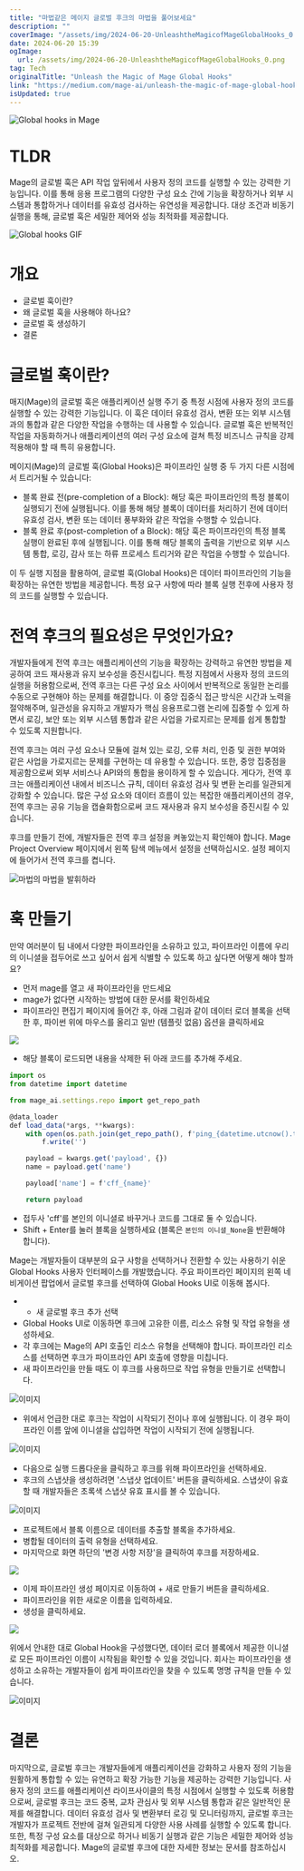 ```yaml
---
title: "마법같은 메이지 글로벌 후크의 마법을 풀어보세요"
description: ""
coverImage: "/assets/img/2024-06-20-UnleashtheMagicofMageGlobalHooks_0.png"
date: 2024-06-20 15:39
ogImage:
  url: /assets/img/2024-06-20-UnleashtheMagicofMageGlobalHooks_0.png
tag: Tech
originalTitle: "Unleash the Magic of Mage Global Hooks"
link: "https://medium.com/mage-ai/unleash-the-magic-of-mage-global-hooks-9fee3375f07a"
isUpdated: true
---
```


![Global hooks in Mage](/assets/img/2024-06-20-UnleashtheMagicofMageGlobalHooks_0.png)

# TLDR

Mage의 글로벌 훅은 API 작업 앞뒤에서 사용자 정의 코드를 실행할 수 있는 강력한 기능입니다. 이를 통해 응용 프로그램의 다양한 구성 요소 간에 기능을 확장하거나 외부 시스템과 통합하거나 데이터를 유효성 검사하는 유연성을 제공합니다. 대상 조건과 비동기 실행을 통해, 글로벌 훅은 세밀한 제어와 성능 최적화를 제공합니다.

![Global hooks GIF](https://miro.medium.com/v2/resize:fit:1400/1*OirhBHxPRCvHwConOgnGgQ.gif)

<div class="content-ad"></div>

# 개요

- 글로벌 훅이란?
- 왜 글로벌 훅을 사용해야 하나요?
- 글로벌 훅 생성하기
- 결론

# 글로벌 훅이란?

매지(Mage)의 글로벌 훅은 애플리케이션 실행 주기 중 특정 시점에 사용자 정의 코드를 실행할 수 있는 강력한 기능입니다. 이 훅은 데이터 유효성 검사, 변환 또는 외부 시스템과의 통합과 같은 다양한 작업을 수행하는 데 사용할 수 있습니다. 글로벌 훅은 반복적인 작업을 자동화하거나 애플리케이션의 여러 구성 요소에 걸쳐 특정 비즈니스 규칙을 강제 적용해야 할 때 특히 유용합니다.

<div class="content-ad"></div>

메이지(Mage)의 글로벌 훅(Global Hooks)은 파이프라인 실행 중 두 가지 다른 시점에서 트리거될 수 있습니다:

- 블록 완료 전(pre-completion of a Block): 해당 훅은 파이프라인의 특정 블록이 실행되기 전에 실행됩니다. 이를 통해 해당 블록이 데이터를 처리하기 전에 데이터 유효성 검사, 변환 또는 데이터 풍부화와 같은 작업을 수행할 수 있습니다.
- 블록 완료 후(post-completion of a Block): 해당 훅은 파이프라인의 특정 블록 실행이 완료된 후에 실행됩니다. 이를 통해 해당 블록의 출력을 기반으로 외부 시스템 통합, 로깅, 감사 또는 하류 프로세스 트리거와 같은 작업을 수행할 수 있습니다.

이 두 실행 지점을 활용하여, 글로벌 훅(Global Hooks)은 데이터 파이프라인의 기능을 확장하는 유연한 방법을 제공합니다. 특정 요구 사항에 따라 블록 실행 전후에 사용자 정의 코드를 실행할 수 있습니다.

<div class="content-ad"></div>

# 전역 후크의 필요성은 무엇인가요?

개발자들에게 전역 후크는 애플리케이션의 기능을 확장하는 강력하고 유연한 방법을 제공하여 코드 재사용과 유지 보수성을 증진시킵니다. 특정 지점에서 사용자 정의 코드의 실행을 허용함으로써, 전역 후크는 다른 구성 요소 사이에서 반복적으로 동일한 논리를 수동으로 구현해야 하는 문제를 해결합니다. 이 중앙 집중식 접근 방식은 시간과 노력을 절약해주며, 일관성을 유지하고 개발자가 핵심 응용프로그램 논리에 집중할 수 있게 하면서 로깅, 보안 또는 외부 시스템 통합과 같은 사업을 가로지르는 문제를 쉽게 통합할 수 있도록 지원합니다.

전역 후크는 여러 구성 요소나 모듈에 걸쳐 있는 로깅, 오류 처리, 인증 및 권한 부여와 같은 사업을 가로지르는 문제를 구현하는 데 유용할 수 있습니다. 또한, 중앙 집중점을 제공함으로써 외부 서비스나 API와의 통합을 용이하게 할 수 있습니다. 게다가, 전역 후크는 애플리케이션 내에서 비즈니스 규칙, 데이터 유효성 검사 및 변환 논리를 일관되게 강화할 수 있습니다. 많은 구성 요소와 데이터 흐름이 있는 복잡한 애플리케이션의 경우, 전역 후크는 공유 기능을 캡슐화함으로써 코드 재사용과 유지 보수성을 증진시킬 수 있습니다.

후크를 만들기 전에, 개발자들은 전역 후크 설정을 켜놓았는지 확인해야 합니다. Mage Project Overview 페이지에서 왼쪽 탐색 메뉴에서 설정을 선택하십시오. 설정 페이지에 들어가서 전역 후크를 켭니다.

<div class="content-ad"></div>

![마법의 마법을 발휘하라](/assets/img/2024-06-20-UnleashtheMagicofMageGlobalHooks_1.png)

# 훅 만들기

만약 여러분이 팀 내에서 다양한 파이프라인을 소유하고 있고, 파이프라인 이름에 우리의 이니셜을 접두어로 쓰고 싶어서 쉽게 식별할 수 있도록 하고 싶다면 어떻게 해야 할까요?

- 먼저 mage를 열고 새 파이프라인을 만드세요
- mage가 없다면 시작하는 방법에 대한 문서를 확인하세요
- 파이프라인 편집기 페이지에 들어간 후, 아래 그림과 같이 데이터 로더 블록을 선택한 후, 파이썬 위에 마우스를 올리고 일반 (템플릿 없음) 옵션을 클릭하세요

<div class="content-ad"></div>

<img src="/assets/img/2024-06-20-UnleashtheMagicofMageGlobalHooks_2.png" />

- 해당 블록이 로드되면 내용을 삭제한 뒤 아래 코드를 추가해 주세요.

```js
import os
from datetime import datetime

from mage_ai.settings.repo import get_repo_path

@data_loader
def load_data(*args, **kwargs):
    with open(os.path.join(get_repo_path(), f'ping_{datetime.utcnow().timestamp()}'), 'w') as f:
        f.write('')

    payload = kwargs.get('payload', {})
    name = payload.get('name')

    payload['name'] = f'cff_{name}'

    return payload
```

- 접두사 'cff'를 본인의 이니셜로 바꾸거나 코드를 그대로 둘 수 있습니다.
- Shift + Enter를 눌러 블록을 실행하세요 (블록은 `본인의 이니셜_None`을 반환해야 합니다).

<div class="content-ad"></div>

Mage는 개발자들이 대부분의 요구 사항을 선택하거나 전환할 수 있는 사용하기 쉬운 Global Hooks 사용자 인터페이스를 개발했습니다. 주요 파이프라인 페이지의 왼쪽 네비게이션 팝업에서 글로벌 후크를 선택하여 Global Hooks UI로 이동해 봅시다.

- - 새 글로벌 후크 추가 선택
- Global Hooks UI로 이동하면 후크에 고유한 이름, 리소스 유형 및 작업 유형을 생성하세요.
- 각 후크에는 Mage의 API 호출인 리소스 유형을 선택해야 합니다. 파이프라인 리소스를 선택하면 후크가 파이프라인 API 호출에 영향을 미칩니다.
- 새 파이프라인을 만들 때도 이 후크를 사용하므로 작업 유형을 만들기로 선택합니다.

![이미지](/assets/img/2024-06-20-UnleashtheMagicofMageGlobalHooks_3.png)

- 위에서 언급한 대로 후크는 작업이 시작되기 전이나 후에 실행됩니다. 이 경우 파이프라인 이름 앞에 이니셜을 삽입하면 작업이 시작되기 전에 실행됩니다.

<div class="content-ad"></div>

![이미지](/assets/img/2024-06-20-UnleashtheMagicofMageGlobalHooks_4.png)

- 다음으로 실행 드롭다운을 클릭하고 후크를 위해 파이프라인을 선택하세요.
- 후크의 스냅샷을 생성하려면 '스냅샷 업데이트' 버튼을 클릭하세요. 스냅샷이 유효할 때 개발자들은 초록색 스냅샷 유효 표시를 볼 수 있습니다.

![이미지](/assets/img/2024-06-20-UnleashtheMagicofMageGlobalHooks_5.png)

- 프로젝트에서 블록 이름으로 데이터를 추출할 블록을 추가하세요.
- 병합될 데이터의 출력 유형을 선택하세요.
- 마지막으로 화면 하단의 '변경 사항 저장'을 클릭하여 후크를 저장하세요.

<div class="content-ad"></div>

<img src="/assets/img/2024-06-20-UnleashtheMagicofMageGlobalHooks_6.png" />

- 이제 파이프라인 생성 페이지로 이동하여 + 새로 만들기 버튼을 클릭하세요.
- 파이프라인을 위한 새로운 이름을 입력하세요.
- 생성을 클릭하세요.

<img src="/assets/img/2024-06-20-UnleashtheMagicofMageGlobalHooks_7.png" />

위에서 안내한 대로 Global Hook을 구성했다면, 데이터 로더 블록에서 제공한 이니셜로 모든 파이프라인 이름이 시작됨을 확인할 수 있을 것입니다. 회사는 파이프라인을 생성하고 소유하는 개발자들이 쉽게 파이프라인을 찾을 수 있도록 명명 규칙을 만들 수 있습니다.

<div class="content-ad"></div>

![이미지](/assets/img/2024-06-20-UnleashtheMagicofMageGlobalHooks_8.png)

# 결론

마지막으로, 글로벌 후크는 개발자들에게 애플리케이션을 강화하고 사용자 정의 기능을 원활하게 통합할 수 있는 유연하고 확장 가능한 기능을 제공하는 강력한 기능입니다. 사용자 정의 코드를 애플리케이션 라이프사이클의 특정 시점에서 실행할 수 있도록 허용함으로써, 글로벌 후크는 코드 중복, 교차 관심사 및 외부 시스템 통합과 같은 일반적인 문제를 해결합니다. 데이터 유효성 검사 및 변환부터 로깅 및 모니터링까지, 글로벌 후크는 개발자가 프로젝트 전반에 걸쳐 일관되게 다양한 사용 사례를 실행할 수 있도록 합니다. 또한, 특정 구성 요소를 대상으로 하거나 비동기 실행과 같은 기능은 세밀한 제어와 성능 최적화를 제공합니다. Mage의 글로벌 후크에 대한 자세한 정보는 문서를 참조하십시오.
